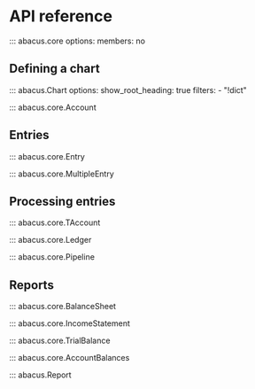 # API reference

::: abacus.core
    options:
      members: no

## Defining a chart

::: abacus.Chart
    options:
        show_root_heading: true
        filters:
           - "!dict"

::: abacus.core.Account

## Entries

::: abacus.core.Entry

::: abacus.core.MultipleEntry

## Processing entries

::: abacus.core.TAccount

::: abacus.core.Ledger

::: abacus.core.Pipeline

## Reports

::: abacus.core.BalanceSheet

::: abacus.core.IncomeStatement

::: abacus.core.TrialBalance

::: abacus.core.AccountBalances

::: abacus.Report

<!--
::: abacus
    options:
      show_bases: false
      show_submodules: true
      show_root_heading: true
      show_source: true
-->